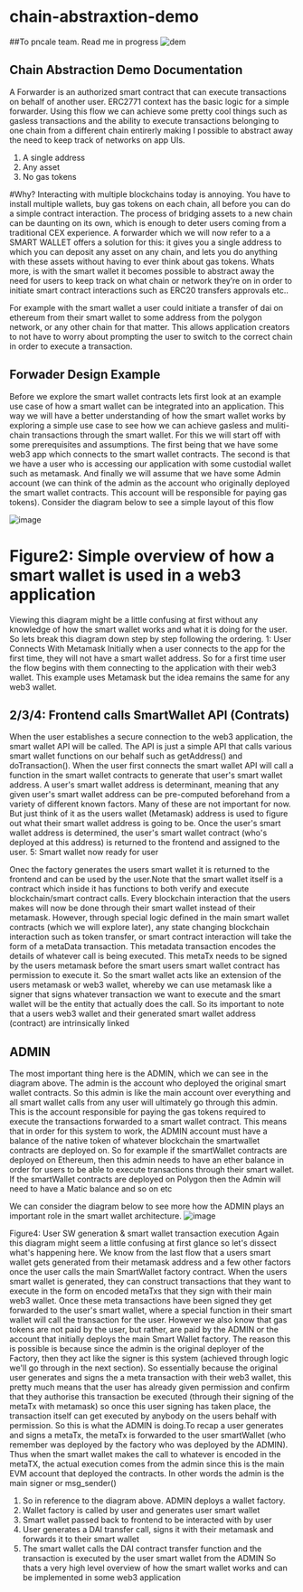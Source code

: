 # chain-abstraxtion-demo
##To pncale team. Read me in progress
![dem](https://user-images.githubusercontent.com/40043037/230978413-b7a8c92e-bee8-4810-afc9-4da9fecd34e4.PNG)

## Chain Abstraction Demo Documentation 
A Forwarder is an authorized smart contract that can execute transactions on behalf of another user. ERC2771 context has the basic logic for a simple forwarder. Using this flow we can achieve some pretty cool things such as gasless transactions and the ability to execute transactions belonging to one chain from a different chain entirerly making I possible to abstract away the need to keep track of networks on app UIs. 
1.	A single address
2.	Any asset
3.	No gas tokens

  #Why?
Interacting with multiple blockchains today is annoying. You have to install multiple wallets, buy gas tokens on each chain, all before you can do a simple contract interaction. The process of bridging assets to a new chain can be daunting on its own, which is enough to deter users coming from a traditional CEX experience.
A forwarder which we will now refer to a a SMART WALLET offers a solution for this: it gives you a single address to which you can deposit any asset on any chain, and lets you do anything with these assets without having to ever think about gas tokens.
Whats more, is with the smart wallet it becomes possible to abstract away the need for users to keep track on what chain or network they’re on in order to initiate smart contract interactions such as ERC20 transfers approvals etc.. 

For example with the smart wallet a user could initiate a transfer of dai on ethereum from their smart wallet to some address from the polygon network, or any other chain for that matter. This allows application creators to not have to worry about prompting the user to switch to the correct chain in order to execute a transaction.

## Forwader Design Example
Before we explore the smart wallet contracts lets first look at an example use case of how a smart wallet can be integrated into an application. This way we will have a better understanding of how the smart wallet works by exploring a simple use case to see how we can achieve gasless and muliti-chain transactions through the smart wallet.
For this we will start off with some prerequisites and assumptions. The first being that we have some web3 app which connects to the smart wallet contracts. The second is that we have a user who is accessing our application with some custodial wallet such as metamask. And finally we will assume that we have some Admin account (we can think of the admin as the account who originally deployed the smart wallet contracts. This account will be responsible for paying gas tokens). Consider the diagram below to see a simple layout of this flow

![image](https://user-images.githubusercontent.com/40043037/231320044-b46ba542-dc1f-4ccf-a8a9-6d2fe2b08660.png)
 
# Figure2: Simple overview of how a smart wallet is used in a web3 application
Viewing this diagram might be a little confusing at first without any knowledge of how the smart wallet works and what it is doing for the user. So lets break this diagram down step by step following the ordering.
1: User Connects With Metamask
Initially when a user connects to the app for the first time, they will not have a smart wallet address. So for a first time user the flow begins with them connecting to the application with their web3 wallet. This example uses Metamask but the idea remains the same for any web3 wallet.

## 2/3/4: Frontend calls SmartWallet API (Contrats)
When the user establishes a secure connection to the web3 application, the smart wallet API will be called. The API is just a simple API that calls various smart wallet functions on our behalf such as getAddress() and doTransaction(). When the user first connects the smart wallet API will call a function in the smart wallet contracts to generate that user's smart wallet address. A user's smart wallet address is determinant, meaning that any given user's smart wallet address can be pre-computed beforehand from a variety of different known factors. Many of these are not important for now. But just think of it as the users wallet (Metamask) address is used to figure out what their smart wallet address is going to be. Once the user's smart wallet address is determined, the user's smart wallet contract (who's deployed at this address) is returned to the frontend and assigned to the user. 
5: Smart wallet now ready for user

Onec the factory generates the users smart wallet it is returned to the frontend and can be used by the user.Note that the smart wallet itself is a contract which inside it has functions to both verify and execute blockchain/smart contract calls. Every blockchain interaction that the users makes will now be done through their smart wallet instead of their metamask. However, through special logic defined in the main smart wallet contracts (which we will explore later), any state changing blockchain interaction such as token transfer, or smart contract interaction will take the form of a metaData transaction. This metadata transaction encodes the details of whatever call is being executed. This metaTx needs to be signed by the users metamask before the smart users smart wallet contract has permission to execute it. So the smart wallet acts like an extension of the users metamask or web3 wallet, whereby we can use metamask like a signer that signs whatever transaction we want to execute and the smart wallet will be the entity that actually does the call. So its important to note that a users web3 wallet and their generated smart wallet address (contract) are intrinsically linked

## ADMIN
The most important thing here is the ADMIN, which we can see in the diagram above. The admin is the account who deployed the original smart wallet contracts. So this admin is like the main account over everything and all smart wallet calls from any user will ultimately go through this admin. This is the account responsible for paying the gas tokens required to execute the transactions forwarded to a smart wallet contract. This means that in order for this system to work, the ADMIN account must have a balance of the native token of whatever blockchain the smartwallet contracts are deployed on. So for example if the smartWallet contracts are deployed on Ethereum, then this admin needs to have an ether balance in order for users to be able to execute transactions through their smart wallet. If the smartWallet contracts are deployed on Polygon then the Admin will need to have a Matic balance and so on etc

We can consider the diagram below to see more how the ADMIN plays an important role in the smart wallet architecture.
![image](https://user-images.githubusercontent.com/40043037/231320073-bb98b571-1ea6-4080-8dc3-a39584628958.png)

 
Figure4: User SW generation & smart wallet transaction execution
Again this diagram might seem a little confusing at first glance so let's dissect what's happening here. We know from the last flow that a users smart wallet gets generated from their metamask address and a few other factors once the user calls the main SmartWallet factory contract. When the users smart wallet is generated, they can construct transactions that they want to execute in the form on encoded metaTxs that they sign with their main web3 wallet. Once these meta transactions have been signed they get forwarded to the user's smart wallet, where a special function in their smart wallet will call the transaction for the user. 
However we also know that gas tokens are not paid by the user, but rather, are paid by the ADMIN or the account that initially deploys the main Smart Wallet factory. The reason this is possible is because since the admin is the original deployer of the Factory, then they act like the signer is this system (achieved through logic we'll go through in the next section). So essentially because the original user generates and signs the a meta transaction with their web3 wallet, this pretty much means that the user has already given permission and confirm that they authorise this transaction be executed (through their signing of the metaTx with metamask) so once this user signing has taken place, the transaction itself can get executed by anybody on the users behalf with permission. So this is what the ADMIN is doing.To recap a user generates and signs a metaTx, the metaTx is forwarded to the user smartWallet (who remember was deployed by the factory who was deployed by the ADMIN). Thus when the smart wallet makes the call to whatever is encoded in the metaTX, the actual execution comes from the admin since this is the main EVM account that deployed the contracts. In other words the admin is the main signer or msg_sender() 
1.	So in reference to the diagram above. ADMIN deploys a wallet factory.
2.	Wallet factory is called by user and generates user smart wallet
3.	Smart wallet passed back to frontend to be interacted with by user
4.	User generates a DAI transfer call, signs it with their metamask and forwards it to their smart wallet
5.	The smart wallet calls the DAI contract transfer function and the transaction is executed by the user smart wallet from the ADMIN
So thats a very high level overview of how the smart wallet works and can be implemented in some web3 application

